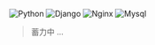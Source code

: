 
![Python](https://img.shields.io/badge/Python-3.8+-blue)
![Django](https://img.shields.io/badge/Django-3.0-brightgreen)
![Nginx](https://img.shields.io/badge/Nginx-1.16.1-red)
![Mysql](https://img.shields.io/badge/Mysql-5.7-blue)

> 蓄力中 ...
